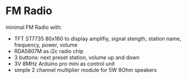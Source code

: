 # FM Radio

minimal FM Radio with:

- TFT ST7735 80x160 to display amplifiy, signal stength, station name, frequency, power, volume
- RDA5807M as i2c radio chip
- 3 buttons: next preset station, volume up and down
- 3V 8MHz Arduino pro mini as control unit
- simple 2 channel multiplier module for 5W 8Ohm speakers